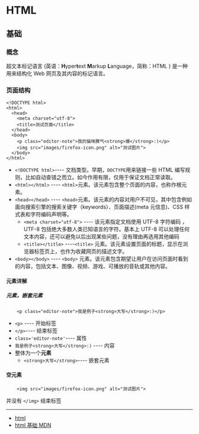 # HTML

## 基础

### 概念

超文本标记语言 (英语：**H**yper**t**ext **M**arkup **L**anguage，简称：HTML ) 是一种用来结构化 Web 网页及其内容的标记语言。

### 页面结构

```
<!DOCTYPE html>
<html>
  <head>
    <meta charset="utf-8">
    <title>测试页面</title>
  </head>
  <body>
    <p class="editor-note">我的猫咪脾气<strong>爆</strong>:)</p>
    <img src="images/firefox-icon.png" alt="测试图片">
  </body>
</html>
```

- `<!DOCTYPE html>`---- 文档类型。早期，`DOCTYPE`用来链接一些 HTML 编写规则，比如自动查错之而立。如今作用有限，仅用于保证文档正常读取。
- `<html></html>` ---- `<html>`元素。该元素包含整个页面的内容，也称作根元素。
- `<head></head>` ---- `<head>`元素。该元素的内容对用户不可见，其中包含例如面向搜索引擎的搜索关键字（keywords）、页面描述(meta 元信息)、CSS 样式表和字符编码声明等。
  - `<meta charset="utf-8">` ---- 该元素指定文档使用 UTF-8 字符编码 ，UTF-8 包括绝大多数人类已知语言的字符。基本上 UTF-8 可以处理任何文本内容，还可以避免以后出现某些问题，没有理由再选用其他编码
  - `<title></title>` ----`<title>` 元素。该元素设置页面的标题，显示在浏览器标签页上，也作为收藏网页的描述文字。
- `<body></body>` ---- `<body>` 元素。该元素包含期望让用户在访问页面时看到的内容，包括文本、图像、视频、游戏、可播放的音轨或其他内容。

#### 元素详解

##### 元素，嵌套元素

```
    <p class="editor-note">我是例子<strong>大写</strong>:)</p>
```

- `<p>` ---- 开始标签
- `</p>`---- 结束标签
- `class='editor-note'`---- 属性
- `我是例子<strong>大写</strong>:)` ---- 内容
- 整体为一个**元素**
  - `<strong>大写</strong>`---- 嵌套元素

#### 空元素

```
    <img src="images/firefox-icon.png" alt="测试图片">
```
并没有 `</img>` 结束标签

---

- [html](https://juejin.im/post/5ed1c2cae51d45784635a50d?utm_source=gold_browser_extension#comment)
- [html 基础 MDN](https://developer.mozilla.org/zh-CN/docs/Learn/Getting_started_with_the_web/HTML_basics)
